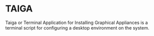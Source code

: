 # TAIGA
Taiga or Terminal Application for Installing Graphical Appliances is a terminal script for configuring a desktop environment on the system.